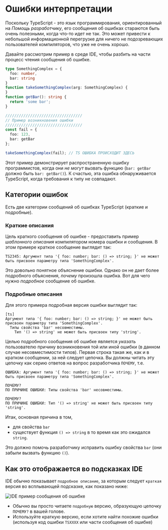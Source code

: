 # Ошибки интерпретации
Поскольку TypeScript - это язык программирования, ориентированный на *Помощь разработчику*, его сообщения об ошибках стараются быть очень полезными, когда что-то идет не так. Это может привести к небольшой информационной перегрузке для ничего не подозревающих пользователей компиляторов, что уже не очень хорошо.

Давайте рассмотрим пример в среде IDE, чтобы разбить на части процесс чтения сообщения об ошибке.

```ts
type SomethingComplex = {
  foo: number,
  bar: string
}
function takeSomethingComplex(arg: SomethingComplex) {
}
function getBar(): string {
  return 'some bar';
}

//////////////////////////////////
// Пример возникновения ошибки
//////////////////////////////////
const fail = {
  foo: 123,
  bar: getBar
};

takeSomethingComplex(fail); // TS ОШИБКА ПРОИСХОДИТ ЗДЕСЬ
```

Этот пример демонстрирует распространенную ошибку программистов, когда они *не могут* вызвать функцию (`bar: getBar` должно быть `bar: getBar()`). К счастью, эта ошибка обнаруживается TypeScript, когда требования к типу не совпадают.

## Категории ошибок
Есть две категории сообщений об ошибках TypeScript (краткие и подробные).

### Краткие описания
Цель краткого сообщения об ошибке - предоставить пример *шаблонного описания* компилятором номера ошибки и сообщения. В этом примере краткое сообщение выглядит так:

```
TS2345: Аргумент типа '{ foo: number; bar: () => string; }' не может быть присвоен параметру типа 'SomethingComplex'.
```
Это довольно понятное объяснение ошибки. Однако он не дает более подробного объяснения, *почему* произошла ошибка. Вот для чего нужно *подробное* сообщение об ошибке.

### Подробные описания
Для этого примера подробная версия ошибки выглядит так:

```
[ts]
Аргумент типа '{ foo: number; bar: () => string; }' не может быть присвоен параметру типа 'SomethingComplex'.
  Типы свойства 'bar' несовместимы.
    Тип '() => string' не может быть присвоен типу 'string'.
```
Целью подробного сообщения об ошибке является *указать* пользователю причину возникновения той или иной ошибки (в данном случае несовместимости типов). Первая строка такая же, как и в кратком сообщении, за ней следует цепочка. Вы должны читать эту цепочку как серию ответов на вопрос разработчика `ПОЧЕМУ`, т.е.

```
ОШИБКА: Аргумент типа '{ foo: number; bar: () => string; }' не может быть присвоен параметру типа 'SomethingComplex'.

ПОЧЕМУ? 
ПО ПРИЧИНЕ ОШИБКИ: Типы свойства 'bar' несовместимы.

ПОЧЕМУ? 
ПО ПРИЧИНЕ ОШИБКИ: Тип '() => string' не может быть присвоен типу 'string'.
```

Итак, основная причина в том,
* для свойства `bar`
* существует функция `() => string` в то время как это ожидался `string`.

Это должно помочь разработчику исправить ошибку свойства `bar` (они забыли вызвать функцию `()`).

## Как это отображается во подсказках IDE

IDE обычно показывает `подробное описание`, за которым следует `краткая` версия во всплывающей подсказке, как показано ниже:

![IDE пример сообщения об ошибке](https://raw.githubusercontent.com/basarat/typescript-book/master/images/errors/interpreting-errors/ide.png)

* Обычно вы просто читаете `подробную` версию, образующую цепочку `ПОЧЕМУ?` в вашей голове.
* Используйте краткую версию, если хотите найти похожие ошибки (используя код ошибки `TSXXXX` или части сообщения об ошибке)
